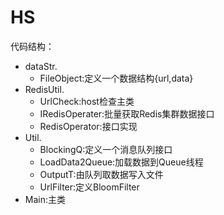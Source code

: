 # HS
代码结构：<br>
 * dataStr.<br>
     * FileObject:定义一个数据结构{url,data}<br>
 * RedisUtil.<br>
     * UrlCheck:host检查主类<br>
     * IRedisOperater:批量获取Redis集群数据接口<br>
     * RedisOperator:接口实现<br>
 * Util.<br>
     * BlockingQ:定义一个消息队列接口<br>
     * LoadData2Queue:加载数据到Queue线程<br>
     * OutputT:由队列取数据写入文件<br>
     * UrlFilter:定义BloomFilter<br>
 * Main:主类<br>

